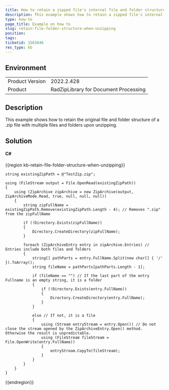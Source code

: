 ```yaml
---
title: How to retain a zipped file's internal file and folder structure when unzipping
description: This example shows how to retain a zipped file's internal file and folder structure upon unzipping.
type: how-to
page_title: Example on how to 
slug: retain-file-folder-structure-when-unzipping
position: 
tags: 
ticketid: 1563646
res_type: kb
---
```


## Environment
<table>
	<tbody>
		<tr>
			<td>Product Version</td>
			<td>2022.2.428</td>
		</tr>
		<tr>
			<td>Product</td>
			<td>RadZipLibrary for Document Processing</td>
		</tr>
	</tbody>
</table>


## Description
This example shows how to retain the original file and folder structure of a .zip file with multiple files and folders upon unzipping.

## Solution


#### __C#__

{{region kb-retain-file-folder-structure-when-unzipping}}

    string existingZipPath = @"TestZip.zip";
    
    using (FileStream output = File.OpenRead(existingZipPath))
    {
        using (ZipArchive zipArchive = new ZipArchive(output, ZipArchiveMode.Read, true, null, null, null))
        {
            string zipFullName = existingZipPath.Remove(existingZipPath.Length - 4); // Removes ".zip" from the zipFullName
    
            if (!Directory.Exists(zipFullName))
            {
                Directory.CreateDirectory(zipFullName);
            }
    
            foreach (ZipArchiveEntry entry in zipArchive.Entries) // Entries include both files and folders
            {
                string[] pathParts = entry.FullName.Split(new char[] { '/' }).ToArray();
                string fileName = pathParts[pathParts.Length - 1];
    
                if (fileName == "") // If the last part of the entry Fullname is an empty string, it is a folder
                {
                    if (!Directory.Exists(entry.FullName))
                    {
                        Directory.CreateDirectory(entry.FullName);
                    }
                }
    
                else // If not, it is a file
                {
                    using (Stream entryStream = entry.Open()) // Do not close the stream opened by the ZipArchiveEntry.Open() method. Otherwise the result is unpredictable.
                    using (FileStream fileStream = File.OpenWrite(entry.FullName))
                    {
                        entryStream.CopyTo(fileStream);
                    }
                }
            }
        }
    }
	
{{endregion}}
